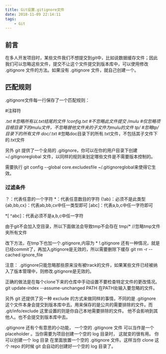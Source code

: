 ```yaml
---
title: Git设置.gitignore文件
date: 2018-11-09 22:14:11
tags:
    - Git
---
```

## 前言
在多人开发项目时，某些文件我们不想提交到git中，比如说数据缓存文件；因此我们可以忽略这些文件，提交不让这个文件提交到版本库中，可以使用修改 .gitignore 文件的方法。如果没有 .gitignore 文件，就自己创建一个。

## 匹配规则
.gitignore文件每一行保存了一个匹配规则：

#注释符

*.txt   #忽略所有以.txt结尾的文件
!config.txt  #不忽略此文件提交
/mulu   #仅忽略项目根目录下的mulu文件，不忽略替他文件夹的子文件为mulu的文件
tp/     #忽略tp/目录下的所有文件
doc/*.txt #忽略doc目录下的所有.txt文件，不包括其子文件下的.txt文件

另外 git 提供了一个全局的 .gitignore，你可以在你的用户目录下创建 ~/.gitignoreglobal 文件，以同样的规则来划定哪些文件是不需要版本控制的。

需要执行 git config --global core.excludesfile ~/.gitignoreglobal来使得它生效。

### 过滤条件
   ？：代表任意的一个字符
   *：代表任意数目的字符
   {!ab}：必须不是此类型
   {ab,bb,cx}：代表ab,bb,cx中任一类型即可
   [abc]：代表a,b,c中任一字符即可

   *[ ^abc]：代表必须不是a,b,c中任一字符

   由于git不会加入空目录，所以下面做法会导致tmp不会存在 tmp/*             //忽略tmp文件夹所有文件
   
   改下方法，在tmp下也加一个.gitignore,内容为
                        *
                        !.gitignore
   还有一种情况，就是已经commit了，再加入gitignore是无效的，所以需要删除下缓存
                        git rm -r --cached ignore_file
                        
注意： .gitignore只能忽略那些原来没有被track的文件，如果某些文件已经被纳入了版本管理中，则修改.gitignore是无效的。

   正确的做法是在每个clone下来的仓库中手动设置不要检查特定文件的更改情况。
   git update-index --assume-unchanged PATH    在PATH处输入要忽略的文件。

   另外 git 还提供了另一种 exclude 的方式来做同样的事情，不同的是 .gitignore 这个文件本身会提交到版本库中去。用来保存的是公共的需要排除的文件。而 .git/info/exclude 这里设置的则是你自己本地需要排除的文件。 他不会影响到其他人。也不会提交到版本库中去。

   .gitignore 还有个有意思的小功能， 一个空的 .gitignore 文件 可以当作是一个 placeholder 。当你需要为项目创建一个空的 log 目录时， 这就变的很有用。 你可以创建一个 log 目录 在里面放置一个空的 .gitignore 文件。这样当你 clone 这个 repo 的时候 git 会自动的创建好一个空的 log 目录了。